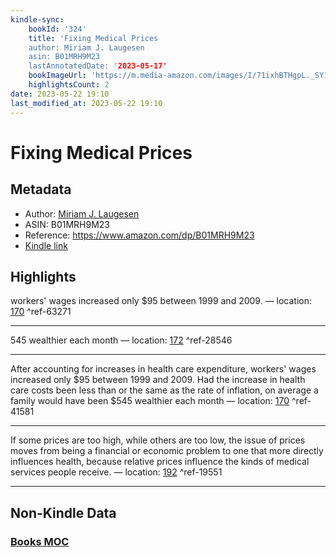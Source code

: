 ```yaml
---
kindle-sync:
    bookId: '324'
    title: 'Fixing Medical Prices
    author: Miriam J. Laugesen
    asin: B01MRH9M23
    lastAnnotatedDate: '2023-05-17'
    bookImageUrl: 'https://m.media-amazon.com/images/I/71ixhBTHgpL._SY160.jpg'
    highlightsCount: 2
date: 2023-05-22 19:10
last_modified_at: 2023-05-22 19:10
---
```


# Fixing Medical Prices

## Metadata

-   Author: [Miriam J. Laugesen](https://www.amazon.comundefined)
-   ASIN: B01MRH9M23
-   Reference: https://www.amazon.com/dp/B01MRH9M23
-   [Kindle link](kindle://book?action=open&asin=B01MRH9M23)

## Highlights

workers' wages increased only $95 between 1999 and 2009. — location: [170](kindle://book?action=open&asin=B01MRH9M23&location=170) ^ref-63271

---

545 wealthier each month — location: [172](kindle://book?action=open&asin=B01MRH9M23&location=172) ^ref-28546

---

After accounting for increases in health care expenditure, workers' wages increased only $95 between 1999 and 2009. Had the increase in health care costs been less than or the same as the rate of inflation, on average a family would have been $545 wealthier each month — location: [170](kindle://book?action=open&asin=B01MRH9M23&location=170) ^ref-41581

---

If some prices are too high, while others are too low, the issue of prices moves from being a financial or economic problem to one that more directly influences health, because relative prices influence the kinds of medical services people receive. — location: [192](kindle://book?action=open&asin=B01MRH9M23&location=192) ^ref-19551

---

## Non-Kindle Data

### [Books MOC](Books%20MOC.md)
